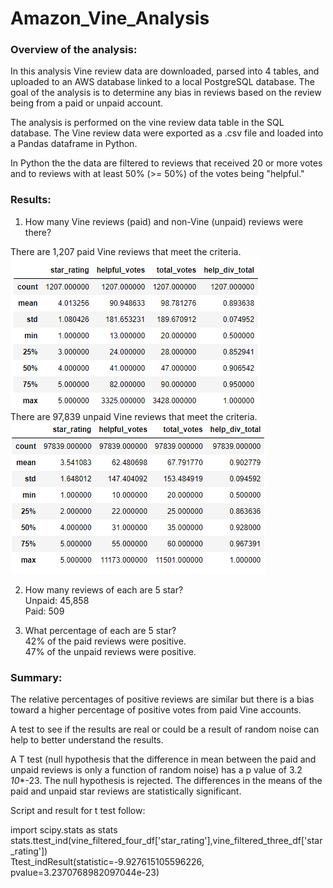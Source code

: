 # Amazon_Vine_Analysis  
  
### Overview of the analysis:  

In this analysis Vine review data are downloaded, parsed into 4 tables, and uploaded to an AWS database linked to a local PostgreSQL database.  The goal of the analysis is to determine any bias in reviews based on the review being from a paid or unpaid account.  
  
The analysis is performed on the vine review data table in the SQL database.  The Vine review data were exported as a .csv file and loaded into a Pandas dataframe in Python.  

In Python the the data are filtered to reviews that received 20 or more votes and to reviews with at least 50% (>= 50%) of the votes being "helpful."  
  
### Results:  

1. How many Vine reviews (paid) and non-Vine (unpaid) reviews were there?    
  
There are 1,207 paid Vine reviews that meet the criteria.  
![paid Vine reviews](paid_Vine_summary_data.png)  
There are 97,839 unpaid Vine reviews that meet the criteria.  
![unpaid Vine reviews](unpaid_Vine_summary_data.png)  
  
2. How many reviews of each are 5 star?  
Unpaid:  45,858  
Paid:  509
  
3. What percentage of each are 5 star?    
42% of the paid reviews were positive.  
47% of the unpaid reviews were positive.  
  
### Summary:  
    
The relative percentages of positive reviews are similar but there is a bias toward a higher percentage of positive votes from paid Vine accounts.  
  
A test to see if the results are real or could be a result of random noise can help to better understand the results.  
  
A T test (null hypothesis that the difference in mean between the paid and unpaid reviews is only a function of random noise) has a p value of 3.2 *10**-23.  The null hypothesis is rejected.  The differences in the means of the paid and unpaid star reviews are statistically significant.    
  
Script and result for t test follow:  
    
import scipy.stats as stats  
stats.ttest_ind(vine_filtered_four_df['star_rating'],vine_filtered_three_df['star_rating'])  
Ttest_indResult(statistic=-9.927615105596226, pvalue=3.2370768982097044e-23)  
  
